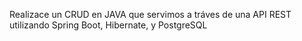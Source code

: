Realizace un CRUD en JAVA que servimos a tráves de una API REST utilizando Spring Boot, Hibernate, y PostgreSQL
